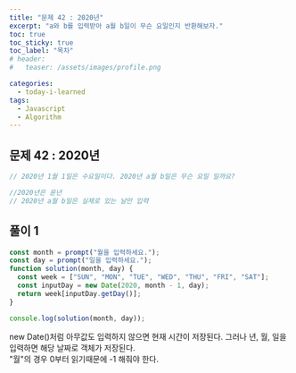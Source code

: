 ```yaml
---
title: "문제 42 : 2020년"
excerpt: "a와 b를 입력받아 a월 b일이 무슨 요일인지 반환해보자."
toc: true
toc_sticky: true
toc_label: "목차"
# header:
#   teaser: /assets/images/profile.png

categories:
  - today-i-learned
tags:
  - Javascript
  - Algorithm
---
```


## 문제 42 : 2020년

```js
// 2020년 1월 1일은 수요일이다. 2020년 a월 b일은 무슨 요일 일까요?

//2020년은 윤년
// 2020년 a월 b일은 실제로 있는 날만 입력
```

## 풀이 1

```js
const month = prompt("월을 입력하세요.");
const day = prompt("일을 입력하세요.");
function solution(month, day) {
  const week = ["SUN", "MON", "TUE", "WED", "THU", "FRI", "SAT"];
  const inputDay = new Date(2020, month - 1, day);
  return week[inputDay.getDay()];
}

console.log(solution(month, day));
```

new Date()처럼 아무값도 입력하지 않으면 현재 시간이 저장된다. 그러나 년, 월, 일을 입력하면 해당 날짜로 객체가 저장된다.  
"월"의 경우 0부터 읽기때문에 -1 해줘야 한다.
